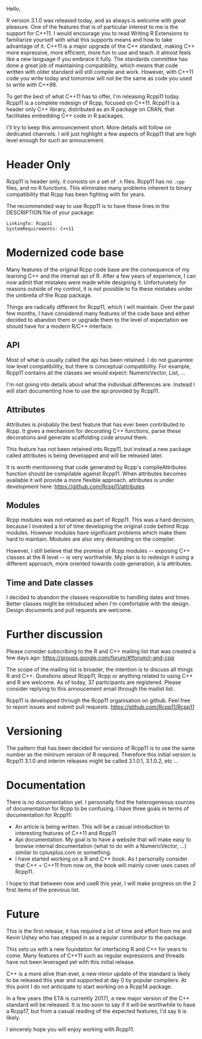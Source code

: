 Hello, 

R version 3.1.0 was released today, and as always is welcome with great pleasure. One
of the features that is of particular interest to me is the support for C++11. 
I would encourage you to read Writing R Extensions to familiarize yourself with 
what this supports means and how to take advantage of it. C++11 is a major 
upgrade of the C++ standard, making C++ more expressive, more efficient, more
fun to use and teach. It almost feels like a new language if you embrace it fully. 
The standards committee has done a great job of maintaining compatibility, which means
that code written with older standard will still compile and work. 
However, with C++11 code you write today and tomorrow will not be the same as code 
you used to write with C++98. 

To get the best of what C++11 has to offer, I'm releasing Rcpp11 today. Rcpp11
is a complete redesign of Rcpp, focused on C++11. Rcpp11 is a header only 
C++ library, distributed as an R package on CRAN, that facilitates embedding 
C++ code in R packages. 

I'll try to keep this announcement short. More details will follow on dedicated 
channels. I will just highlight a few aspects of Rcpp11 that are high level 
enough for such an annoucement. 

Header Only
===========

Rcpp11 is header only, it consists on a set of `.h` files. Rcpp11 has no
`.cpp` files, and no R functions. This eliminates many problems inherent to 
binary compatibility that Rcpp has been fighting with for years. 

The recommended way to use Rcpp11 is to have these lines in the DESCRIPTION file 
of your package: 

```
LinkingTo: Rcpp11
SystemRequirements: C++11
```

Modernized code base
====================

Many features of the original Rcpp code base are the consequence of my 
learning C++ and the internal api of R. After a few years of experience, I can 
now admit that mistakes were made while designing it. Unfortunately for reasons
outside of my control, it is not possible to fix these mistakes under the umbrella
of the Rcpp package. 

Things are radically different for Rcpp11, which I will maintain. Over the past 
few months, I have considered many features of the code base and either decided
to abandon them or upgrade them to the level of expectation we should have for a 
modern R/C++ interface. 


API
---

Most of what is usually called the api has been retained. I do not guarantee
low level compatibililty, but there is conceptual compatibility. For example, 
Rcpp11 contains all the classes we would expect: NumericVector, List, ...

I'm not going into details about what the individual differences are. Instead I 
will start documenting how to use the api provided by Rcpp11. 


Attributes
----------

Attributes is probably the best feature that has ever been contributed to Rcpp. It 
gives a mechanism for decorating C++ functions, parse these decorations and generate
scaffolding code around them.  

This feature has not been retained into Rcpp11, but instead a new package called
attributes is being developped and will be released later. 

It is worth mentionning that code generated by Rcpp's compileAttributes function
should be compilable against Rcpp11. When attributes becomes available it will 
provide a more flexible approach. attributes is under development here: 
https://github.com/Rcpp11/attributes


Modules
-------

Rcpp modules was not retained as part of Rcpp11. This was a hard decision, because
I invested a lot of time developing the original code behind Rcpp modules. However
modules have significant problems which make them hard to maintain. Modules are 
also very demanding on the compiler. 

However, I still believe that the promise of Rcpp modules -- exposing C++ classes 
at the R level -- is very worthwhile. My plan is to redesign it using a different 
approach, more oriented towards code generation, à la attributes. 


Time and Date classes
---------------------

I decided to abandon the classes responsible to handling dates and times. Better 
classes might be introduced when I'm comfortable with the design. Design 
documents and pull requests are welcome. 


Further discussion
==================

Please consider subscribing to the R and C++ mailing list that was created a few 
days ago: https://groups.google.com/forum/#!forum/r-and-cpp

The scope of the mailing list is broader, the intention is to discuss all things 
R and C++. Questions about Rcpp11, Rcpp or anything related to using C++ and R
are welcome. As of today, 37 participants are registered. Please consider 
replying to this annoucement email through the mailist list. 

Rcpp11 is developped through the Rcpp11 organisation on github. Feel free
to report issues and submit pull requests. https://github.com/Rcpp11/Rcpp11


Versioning
==========

The pattern that has been decided for versions of Rcpp11 is to use the same 
number as the mininum version of R required. Therefore this initial version
is Rcpp11 3.1.0 and interim releases might be called 3.1.0.1, 3.1.0.2, etc ...

Documentation
=============

There is no documentation yet. I personally find the heterogeneous sources
of documentation for Rcpp to be confusing. I have three goals in terms of 
documentation for Rcpp11:
 - An article is being written. This will be a casual introduction to 
   interesting features of C++11 and Rcpp11
 - Api documentation. My goal is to have a website that will make easy to 
   browse internal documentation (what to do with a NumericVector, ...) similar
   to cplusplus.com or something. 
 - I have started working on a R and C++ book. As I personally consider that 
   C++ = C++11 from now on, the book will mainly cover uses cases of Rcpp11. 

I hope to that between now and useR this year, I will make progress on the 2 first 
items of the previous list. 
   
   

Future
======

This is the first release, it has required a lot of time and effort from me and
Kevin Ushey who has stepped in as a regular contributor to the package. 

This sets us with a new foundation for interfacing R and C++ for years to come. 
Many features of C++11 such as regular expressions and threads have not been 
leveraged yet with this initial release. 

C++ is a more alive than ever, a new minor update of the standard is likely to 
be released this year and supported at day 0 by popular compilers. At this point
I do not anticipate to start working on a Rcpp14 package. 

In a few years (the ETA is currently 2017), a new major version of the C++ standard
will be released. It is too soon to say if it will be worthwhile to have a Rcpp17, 
but from a casual reading of the expected features, I'd say it is likely. 

I sincerely hope you will enjoy working with Rcpp11. 



